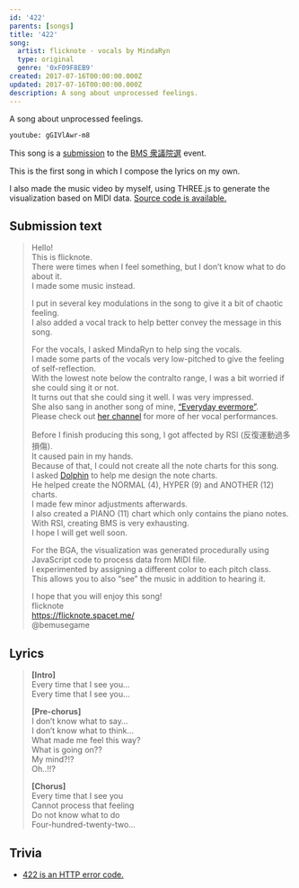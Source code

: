 ```yaml
---
id: '422'
parents: [songs]
title: '422'
song:
  artist: flicknote · vocals by MindaRyn
  type: original
  genre: '0xF09F8EB9'
created: 2017-07-16T00:00:00.000Z
updated: 2017-07-16T00:00:00.000Z
description: A song about unprocessed feelings.
---
```


A song about unprocessed feelings.

`youtube: gGIVlAwr-m8`

This song is a [submission](https://bmssearch.net/venue/detail?event=3&id=42) to the [BMS 衆議院選](https://qstol.info/events/BMS_Shuin/) event.

This is the first song in which I compose the lyrics on my own.

I also made the music video by myself, using THREE.js to generate the visualization based on MIDI data. [Source code is available.](https://github.com/dtinth/422)

## Submission text

> Hello! \
> This is flicknote. \
> There were times when I feel something, but I don’t know what to do about it. \
> I made some music instead.
>
> I put in several key modulations in the song to give it a bit of chaotic feeling. \
> I also added a vocal track to help better convey the message in this song.
>
> For the vocals, I asked MindaRyn to help sing the vocals. \
> I made some parts of the vocals very low-pitched to give the feeling of self-reflection. \
> With the lowest note below the contralto range, I was a bit worried if she could sing it or not. \
> It turns out that she could sing it well. I was very impressed. \
> She also sang in another song of mine, [“Everyday evermore”](/music/everyday-evermore/). \
> Please check out [her channel](https://www.youtube.com/channel/UCI3GAvwaZwf1abbeREza8eA) for more of her vocal performances.
>
> Before I finish producing this song, I got affected by RSI (反復運動過多損傷). \
> It caused pain in my hands. \
> Because of that, I could not create all the note charts for this song. \
> I asked [Dolphin](https://soundcloud.com/Dolphin) to help me design the note charts. \
> He helped create the NORMAL (4), HYPER (9) and ANOTHER (12) charts. \
> I made few minor adjustments afterwards. \
> I also created a PIANO (11) chart which only contains the piano notes. \
> With RSI, creating BMS is very exhausting. \
> I hope I will get well soon.
>
> For the BGA, the visualization was generated procedurally using JavaScript code to process data from MIDI file. \
> I experimented by assigning a different color to each pitch class. \
> This allows you to also “see” the music in addition to hearing it.
>
> I hope that you will enjoy this song! \
> flicknote \
> https://flicknote.spacet.me/ \
> @bemusegame

## Lyrics

> **[Intro]** \
> Every time that I see you… \
> Every time that I see you…
>
> **[Pre-chorus]** \
> I don’t know what to say… \
> I don’t know what to think… \
> What made me feel this way? \
> What is going on?? \
> My mind?!? \
> Oh..!!?
>
> **[Chorus]** \
> Every time that I see you \
> Cannot process that feeling \
> Do not know what to do \
> Four-hundred-twenty-two…

## Trivia

- [422 is an HTTP error code.](https://developer.mozilla.org/en-US/docs/Web/HTTP/Status/422)
